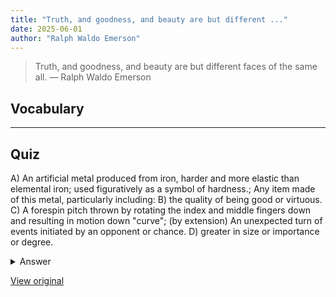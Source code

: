 ```yaml
---
title: "Truth, and goodness, and beauty are but different ..."
date: 2025-06-01
author: "Ralph Waldo Emerson"
---
```


> Truth, and goodness, and beauty are but different faces of the same all.
> — Ralph Waldo Emerson

## Vocabulary
****  


## Quiz
A) An artificial metal produced from iron, harder and more elastic than elemental iron; used figuratively as a symbol of hardness.; Any item made of this metal, particularly including:
B) the quality of being good or virtuous.
C) A forespin pitch thrown by rotating the index and middle fingers down and resulting in motion down "curve"; (by extension) An unexpected turn of events initiated by an opponent or chance.
D) greater in size or importance or degree.

<details>
<summary>Answer</summary>
B) the quality of being good or virtuous.
</details>

[View original](https://t.me/c/2696929880/222)
